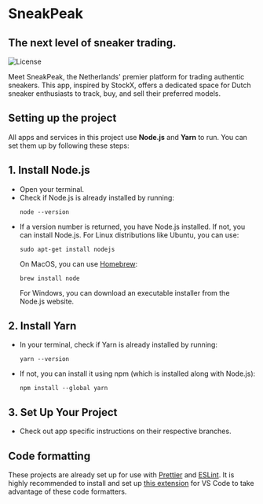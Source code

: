 # SneakPeak
## The next level of sneaker trading.
![License](https://img.shields.io/badge/license-MIT-brightgreen?style=for-the-badge&color=011910)

Meet SneakPeak, the Netherlands' premier platform for trading authentic sneakers. This app, inspired by StockX, offers a dedicated space for Dutch sneaker enthusiasts to track, buy, and sell their preferred models.

## Setting up the project

All apps and services in this project use **Node.js** and **Yarn** to run. You can set them up by following these steps:

## 1. Install Node.js

- Open your terminal.
- Check if Node.js is already installed by running:
    ```
    node --version
    ```
- If a version number is returned, you have Node.js installed. If not, you can install Node.js. For Linux distributions like Ubuntu, you can use:
    ```
    sudo apt-get install nodejs
    ```
  On MacOS, you can use [Homebrew](https://brew.sh/):
    ```
    brew install node
    ```
  For Windows, you can download an executable installer from the Node.js website.

## 2. Install Yarn

- In your terminal, check if Yarn is already installed by running:
    ```
    yarn --version
    ```
- If not, you can install it using npm (which is installed along with Node.js):
    ```
    npm install --global yarn
    ```

## 3. Set Up Your Project

- Check out app specific instructions on their respective branches.

## Code formatting

These projects are already set up for use with [Prettier](https://prettier.io/) and [ESLint](https://eslint.org/).
It is highly recommended to install and set up [this extension](https://marketplace.visualstudio.com/items?itemName=rvest.vs-code-prettier-eslint) for VS Code to take advantage of these code formatters.
